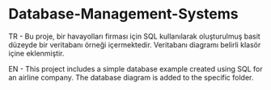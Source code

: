 # Database-Management-Systems

TR - Bu proje, bir havayolları firması için SQL kullanılarak oluşturulmuş basit düzeyde bir veritabanı örneği içermektedir. Veritabanı diagramı belirli klasör içine eklenmiştir.

EN - This project includes a simple database example created using SQL for an airline company. The database diagram is added to the specific folder.
